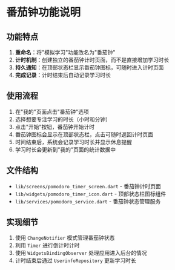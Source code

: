 # 番茄钟功能说明

## 功能特点

1. **重命名**：将"模拟学习"功能改名为"番茄钟"
2. **计时机制**：创建独立的番茄钟计时页面，而不是直接增加学习时长
3. **持久通知**：在顶部状态栏显示番茄钟图标，可随时进入计时页面
4. **完成记录**：计时结束后自动记录学习时长

## 使用流程

1. 在"我的"页面点击"番茄钟"选项
2. 选择想要专注学习的时长（小时和分钟）
3. 点击"开始"按钮，番茄钟开始计时
4. 番茄钟图标会显示在顶部状态栏，点击可随时返回计时页面
5. 时间结束后，系统会记录学习时长并显示休息提醒
6. 学习时长会更新到"我的"页面的统计数据中

## 文件结构

- `lib/screens/pomodoro_timer_screen.dart` - 番茄钟计时页面
- `lib/widgets/pomodoro_timer_icon.dart` - 顶部状态栏图标组件
- `lib/services/pomodoro_service.dart` - 番茄钟状态管理服务

## 实现细节

1. 使用 `ChangeNotifier` 模式管理番茄钟状态
2. 利用 `Timer` 进行倒计时计时
3. 使用 `WidgetsBindingObserver` 处理应用进入后台的情况
4. 计时结束后通过 `UserinfoRepository` 更新学习时长 